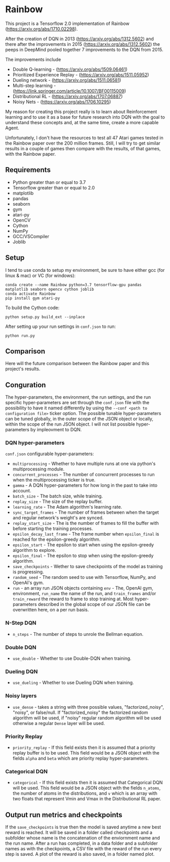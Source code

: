 # Rainbow
This project is a Tensorflow 2.0 implementation of Rainbow (https://arxiv.org/abs/1710.02298).

After the creation of DQN in 2013 (https://arxiv.org/abs/1312.5602) and there after the improvements in 2015 (https://arxiv.org/abs/1312.5602)
the peeps in DeepMind pooled together 7 improvements to the DQN from 2015.

The improvements include
* Double Q-learning - (https://arxiv.org/abs/1509.06461)
* Prioritized Experience Replay - (https://arxiv.org/abs/1511.05952)
* Dueling network - (https://arxiv.org/abs/1511.06581)
* Multi-step learning - (https://link.springer.com/article/10.1007/BF00115009)
* Distributional RL - (https://arxiv.org/abs/1707.06887)
* Noisy Nets - (https://arxiv.org/abs/1706.10295)

My reason for creating this project really is to learn about Reinforcement learning and to use it as a base for future research into DQN with the goal to understand these concepts and, at the same time, create a more capable Agent.

Unfortunately, I don't have the resources to test all 47 Atari games tested in the Rainbow paper over the 200 million frames.
Still, I will try to get similar results in a couple of games then compare with the results, of that games, with the Rainbow paper.

## Requirements 

* Python greater than or equal to 3.7
* Tensorflow greater than or equal to 2.0
* matplotlib
* pandas
* seaborn
* gym
* atari-py
* OpenCV
* Cython
* NumPy
* GCC/VSCompiler
* Joblib

## Setup

I tend to use conda to setup my environment, be sure to have either gcc (for linux & mac) or VC (for windows):
```
conda create --name Rainbow python=3.7 tensorflow-gpu pandas matplotlib seaborn opencv cython joblib
conda activate Rainbow
pip install gym atari-py
```
To build the Cython code:
```
python setup.py build_ext --inplace
```
After setting up your run settings in `conf.json` to run:
```
python run.py
```

## Comparison

Here will the future comparison between the Rainbow paper and this project's results.

## Conguration

The hyper-parameters, the environment, the run settings, and the run specific hyper-parameters are set through the 
`conf.json` file with the possibility to have it named differently by using the `--conf <path to configuration file>` ticker 
option. The possible tunable hyper-parameters can be tuned globally, in the outer scope of the JSON object or locally, 
within the scope of the run JSON object. I will not list possible hyper-parameters by impleovment to DQN.

### DQN hyper-parameters

`conf.json` configurable hyper-parameters:
* `multiprocessing` - Whether to have multiple runs at one via python's multiprocessing module.
* `concurrent_processes` - The number of concurrent processes to run when the multiprocessing ticker is true.
* `gamma` - A DQN hyper-parameters for how long in the past to take into account.
* `batch_size` - The batch size, while training.
* `replay_size` - The size of the replay buffer.
* `learning_rate` - The Adam algorithm's learning rate.
* `sync_target_frames` - The number of frames between when the target and regular network's weight's are synced.
* `replay_start_size` - The is the number of frames to fill the buffer with before starting the training processes.
* `epsilon_decay_last_frame` - The frame number when `epsilon_final` is reached for the epsilon-greedy algorithm.
* `epsilon_start` - The epsilon to start when using the epsilon-greedy algorithm to explore.
* `epsilon_final` - The epsilon to stop when using the epsilon-greedy algorithm.
* `save_checkpoints` - Wether to save checkpoints of the model as training is progressing.
* `random_seed` - The random seed to use with Tensorflow, NumPy, and OpenAI's gym.
* `run` - an array run JSON objects containing `env` - The, OpenAI gym, environment, `run_name` the name of the run, 
and `train_frames` and/or `train_reward` the reward to frame to stop training at. Most hyper-parameters described in
the global scope of our JSON file can be overwritten here, on a per run basis.

### N-Step DQN

* `n_steps` - The number of steps to unrole the Bellman equation.

### Double DQN

* `use_double` - Whether to use Double-DQN when training.

### Dueling DQN

* `use_dueling` - Whether to use Dueling DQN when training.

### Noisy layers

* `use_dense` - takes a string with three possible values, "factorized_noisy", "noisy", or false/null. If 
"factorized_noisy" the factorized random algorithm will be used, if "noisy" regular random algorithm will be used 
otherwise a regular `Dense` layer will be used.

### Priority Replay

* `priority_replay` - If this field exists then it is assumed that a priority replay buffer is to be used. This field would
be a JSON object with the fields `alpha` and `beta` which are priority replay hyper-parameters.

### Categorical DQN

* `categorical` - If this field exists then it is assumed that Categorical DQN will be used. This field would be a JSON 
object with the fields `n_atoms`, the number of atoms in the distributions, and `v` which is an array with two floats that
represent Vmin and Vmax in the Distributional RL paper.

## Output run metrics and checkpoints

If the `save_checkpoints` is true then the model is saved anytime a new best reward is reached. It will be saved in a folder
called checkpoints and a subfolder whose name is the concatenation of the enviornment name and the run name. After a run 
has completed, in a data folder and a subfolder names as with the checkpoints, a CSV file with the reward of the run
every step is saved. A plot of the reward is also saved, in a folder named plot.
